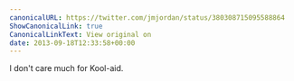 ```yaml
---
canonicalURL: https://twitter.com/jmjordan/status/380308715095588864
ShowCanonicalLink: true
CanonicalLinkText: View original on
date: 2013-09-18T12:33:58+00:00
---
```

I don't care much for Kool-aid.